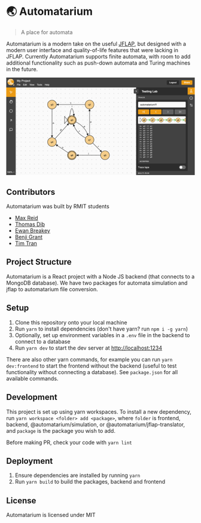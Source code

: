 # 🌏 Automatarium

> A place for automata

Automatarium is a modern take on the useful [JFLAP](https://www.jflap.org/), but designed with a modern user interface and quality-of-life features that were lacking in JFLAP. Currently Automatarium supports finite automata, with room to add additional functionality such as push-down automata and Turing machines in the future.

![Screenshot of Automatarium editor](./screenshot.png)

## Contributors

Automatarium was built by RMIT students

- [Max Reid](https://github.com/Prydeton)
- [Thomas Dib](https://github.com/tdib)
- [Ewan Breakey](https://github.com/giraugh)
- [Benji Grant](https://github.com/GRA0007)
- [Tim Tran](https://github.com/spacediscotqtt)

## Project Structure

Automatarium is a React project with a Node JS backend (that connects to a MongoDB database). We have two packages for automata simulation and jflap to automatarium file conversion.

## Setup

1. Clone this repository onto your local machine
2. Run `yarn` to install dependencies (don't have yarn? run `npm i -g yarn`)
3. Optionally, set up environment variables in a `.env` file in the backend to connect to a database
4. Run `yarn dev` to start the dev server at [http://localhost:1234](http://localhost:1234)

There are also other yarn commands, for example you can run `yarn dev:frontend` to start the frontend without the backend (useful to test functionality without connecting a database). See `package.json` for all available commands.

## Development

This project is set up using yarn workspaces. To install a new dependency, run `yarn workspace <folder> add <package>`, where `folder` is frontend, backend, @automatarium/simulation, or @automatarium/jflap-translator, and `package` is the package you wish to add.

Before making PR, check your code with `yarn lint`

## Deployment

1. Ensure dependencies are installed by running `yarn`
2. Run `yarn build` to build the packages, backend and frontend

## License

Automatarium is licensed under MIT
